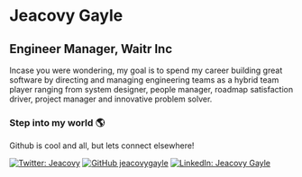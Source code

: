 # Jeacovy Gayle
## Engineer Manager, Waitr Inc

Incase you were wondering, my goal is to spend my career building great software by directing and managing engineering teams as a hybrid team player ranging from system designer, people manager, roadmap satisfaction driver, project manager and innovative problem solver.

### Step into my world 🌎
Github is cool and all, but lets connect elsewhere!

[![Twitter: Jeacovy](https://img.shields.io/twitter/follow/Jeacovy?style=social)](https://twitter.com/Jeacovy)
[![GitHub jeacovygayle](https://img.shields.io/github/followers/jeacovygayle?label=follow&style=social)](https://github.com/jeacovygayle)
[![LinkedIn: Jeacovy Gayle](https://img.shields.io/badge/JeacovyGayle-blue?style=flat-square&logo=Linkedin&logoColor=white&link=https://www.linkedin.com/in/jeacovygayle/)](https://www.linkedin.com/in/jeacovygayle/)
